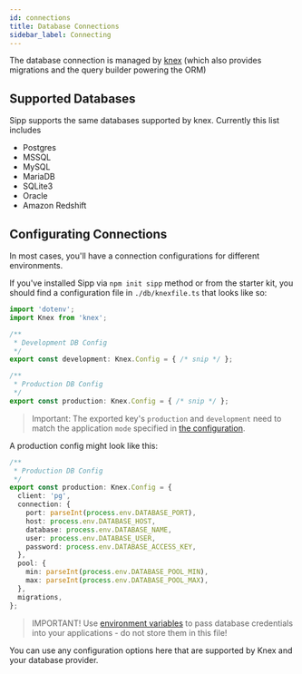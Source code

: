 ```yaml
---
id: connections
title: Database Connections
sidebar_label: Connecting
---
```


The database connection is managed by [knex](http://knexjs.org/) (which also provides migrations and the query builder powering the ORM)

## Supported Databases

Sipp supports the same databases supported by knex. Currently this list includes

* Postgres 
* MSSQL
* MySQL
* MariaDB
* SQLite3
* Oracle
*  Amazon Redshift

## Configurating Connections

In most cases, you'll have a connection configurations for different environments.

If you've installed Sipp via `npm init sipp` method or from the starter kit, you should find a configuration file in `./db/knexfile.ts` that looks like so:

```typescript
import 'dotenv';
import Knex from 'knex';

/**
 * Development DB Config
 */
export const development: Knex.Config = { /* snip */ };

/**
 * Production DB Config
 */
export const production: Knex.Config = { /* snip */ };
```

> Important: The exported key's `production` and `development` need to match the application `mode` specified in [the configuration](intro/configuration.md).

A production config might look like this:

```typescript
/**
 * Production DB Config
 */
export const production: Knex.Config = {
  client: 'pg',
  connection: {
    port: parseInt(process.env.DATABASE_PORT),
    host: process.env.DATABASE_HOST,
    database: process.env.DATABASE_NAME,
    user: process.env.DATABASE_USER,
    password: process.env.DATABASE_ACCESS_KEY,
  },
  pool: {
    min: parseInt(process.env.DATABASE_POOL_MIN),
    max: parseInt(process.env.DATABASE_POOL_MAX),
  },
  migrations,
};
```

> IMPORTANT! Use [environment variables](intro/configuration.md) to pass database credentials into your applications - do not store them in this file!

You can use any configuration options here that are supported by Knex and your database provider.